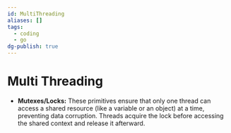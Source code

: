 ```yaml
---
id: MultiThreading
aliases: []
tags:
  - coding
  - go
dg-publish: true
---
```

# Multi Threading 

- **Mutexes/Locks:** These primitives ensure that only one thread can access a shared resource (like a variable or an object) at a time, preventing data corruption. Threads acquire the lock before accessing the shared context and release it afterward.

